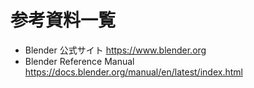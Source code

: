 # 参考資料一覧

- Blender 公式サイト <https://www.blender.org>
- Blender Reference Manual <https://docs.blender.org/manual/en/latest/index.html>